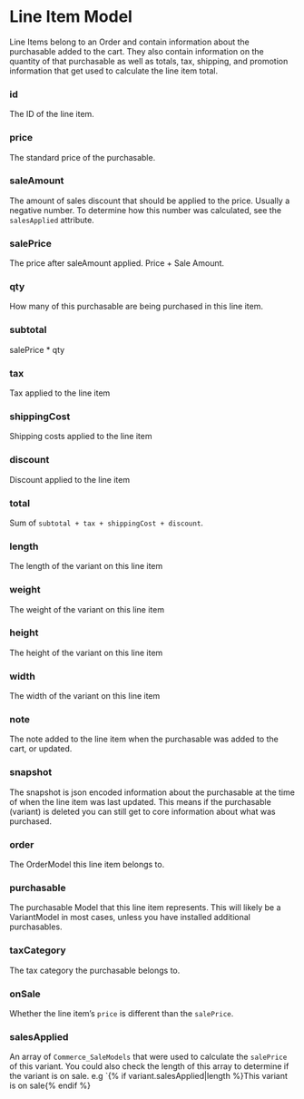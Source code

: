 # Line Item Model

Line Items belong to an Order and contain information about the purchasable added to the cart. They also contain information on the quantity of that purchasable as well as totals, tax, shipping, and promotion information that get used to calculate the line item total.

### id

The ID of the line item.

### price

The standard price of the purchasable.

### saleAmount

The amount of sales discount that should be applied to the price. Usually a negative number. To determine how this number was calculated, see the `salesApplied` attribute.

### salePrice

The price after saleAmount applied. Price + Sale Amount.

### qty

How many of this purchasable are being purchased in this line item.

### subtotal

salePrice * qty

### tax

Tax applied to the line item

### shippingCost

Shipping costs applied to the line item

### discount

Discount applied to the line item

### total

Sum of `subtotal + tax + shippingCost + discount`.

### length

The length of the variant on this line item

### weight

The weight of the variant on this line item

### height

The height of the variant on this line item

### width

The width of the variant on this line item

### note

The note added to the line item when the purchasable was added to the cart, or updated.

### snapshot

The snapshot is json encoded information about the purchasable at the time of when the line item was last updated.
This means if the purchasable (variant) is deleted you can still get to core information about what was purchased.

### order

The OrderModel this line item belongs to.

### purchasable

The purchasable Model that this line item represents. This will likely be a VariantModel in most cases, unless you have installed additional purchasables.

### taxCategory

The tax category the purchasable belongs to.

### onSale

Whether the line item’s `price` is different than the `salePrice`.

### salesApplied

An array of `Commerce_SaleModels` that were used to calculate the `salePrice` of this variant. You could also check the length of this array to determine if the variant is on sale. e.g `{% if variant.salesApplied|length %}This variant is on sale{% endif %}
